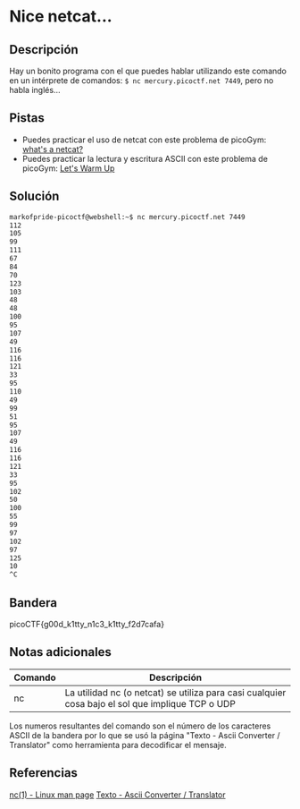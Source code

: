 # Nice netcat...

## Descripción
Hay un bonito programa con el que puedes hablar utilizando este comando en un intérprete de comandos: `$ nc mercury.picoctf.net 7449`, pero no habla inglés...

## Pistas
- Puedes practicar el uso de netcat con este problema de picoGym: [what's a netcat?](https://play.picoctf.org/practice/challenge/34)
- Puedes practicar la lectura y escritura ASCII con este problema de picoGym: [Let's Warm Up](https://play.picoctf.org/practice/challenge/22)

## Solución
```bash
markofpride-picoctf@webshell:~$ nc mercury.picoctf.net 7449
112 
105 
99 
111 
67 
84 
70 
123 
103 
48 
48 
100 
95 
107 
49 
116 
116 
121 
33 
95 
110 
49 
99 
51 
95 
107 
49 
116 
116 
121 
33 
95 
102 
50 
100 
55 
99 
97 
102 
97 
125 
10 
^C
```

## Bandera
picoCTF{g00d_k1tty_n1c3_k1tty_f2d7cafa}

## Notas adicionales
| Comando | Descripción |
|--------|--------|
| nc | La utilidad nc (o netcat) se utiliza para casi cualquier cosa bajo el sol que implique TCP o UDP |
Los numeros resultantes del comando son el número de los caracteres ASCII de la bandera por lo que se usó la página "Texto - Ascii Converter / Translator" como herramienta para decodificar el mensaje.

## Referencias
[nc(1) - Linux man page](https://linux.die.net/man/1/nc)
[Texto - Ascii Converter / Translator](https://es.rakko.tools/tools/76/)
